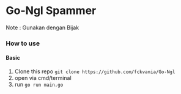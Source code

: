 # Go-Ngl Spammer
Note : Gunakan dengan Bijak

### How to use

#### Basic

1. Clone this repo `git clone https://github.com/fckvania/Go-Ngl`
2. open via cmd/terminal
3. run `go run main.go`